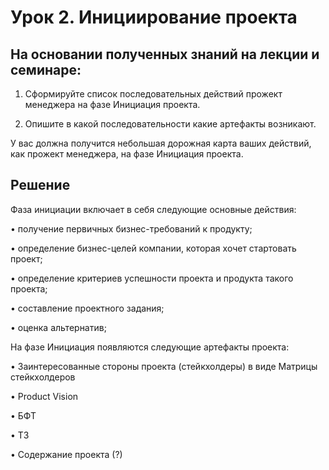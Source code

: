 # Урок 2. Инициирование проекта
## На основании полученных знаний на лекции и семинаре:

1. Cформируйте список последовательных действий прожект менеджера на фазе Инициация проекта.

2. Опишите в какой последовательности какие артефакты возникают.

У вас должна получится небольшая дорожная карта ваших действий, как прожект менеджера, на фазе Инициация проекта.

## Решение

Фаза инициации включает в себя следующие основные действия:

• получение первичных бизнес-требований к продукту;

• определение бизнес-целей компании, которая хочет стартовать проект;

• определение критериев успешности проекта и продукта такого проекта;

• составление проектного задания;

• оценка альтернатив;


На фазе Инициация появляются следующие артефакты проекта:


• Заинтересованные стороны проекта (стейкхолдеры) в виде Матрицы стейкхолдеров

• Product Vision

• БФТ

• ТЗ

• Содержание проекта (?)
